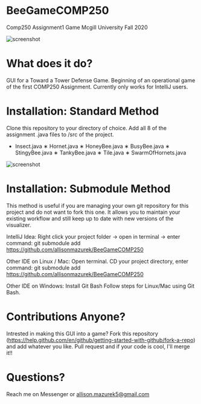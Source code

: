 # BeeGameCOMP250
Comp250 Assignment1 Game Mcgill University Fall 2020

![screenshot](https://github.com/allisonmazurek/BeeGameCOMP250/blob/master/GUIsnapshot.jpg)

# What does it do?
GUI for a Toward a Tower Defense Game. Beginning of an operational game of the first COMP250 Assignment.
Currently only works for IntelliJ users. 

# Installation: Standard Method
Clone this repository to your directory of choice.
Add all 8 of the assignment .java files to /src of the project. 
* Insect.java
∗ Hornet.java
∗ HoneyBee.java 
∗ BusyBee.java
∗ StingyBee.java 
∗ TankyBee.java
∗ Tile.java
∗ SwarmOfHornets.java

![screenshot](https://github.com/allisonmazurek/BeeGameCOMP250/blob/master/FileLocation.jpg)

# Installation: Submodule Method
This method is useful if you are managing your own git repository for this project and do not want to fork this one. It allows you to maintain your existing workflow and still keep up to date with new versions of the visualizer.

IntelliJ Idea: Right click your project folder -> open in terminal -> enter command: git submodule add https://github.com/allisonmazurek/BeeGameCOMP250

Other IDE on Linux / Mac: Open terminal. CD your project directory, enter command: git submodule add https://github.com/allisonmazurek/BeeGameCOMP250

Other IDE on Windows: Install Git Bash Follow steps for Linux/Mac using Git Bash.

# Contributions Anyone?
Intrested in making this GUI into a game? Fork this repository (https://help.github.com/en/github/getting-started-with-github/fork-a-repo) and add whatever you like. 
Pull request and if your code is cool, I'll merge it!! 

# Questions? 
Reach me on Messenger or allison.mazurek5@gmail.com 



